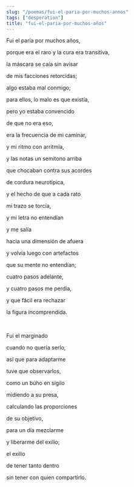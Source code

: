 ```yaml
---
slug: "/poemas/fui-el-paria-por-muchos-annos"
tags: ["desperation"]
title: "fui-el-paria-por-muchos-años"
---
```

Fui el paria por muchos años,

porque era el raro y la cura era transitiva,

la máscara se caía sin avisar

de mis facciones retorcidas;

algo estaba mal conmigo;

para ellos, lo malo es que existía,

pero yo estaba convencido

de que no era eso,

era la frecuencia de mi caminar,

y mi ritmo con arritmia,

y las notas un semitono arriba

que chocaban contra sus acordes

de cordura neurotípica,

y el hecho de que a cada rato

mi trazo se torcía,

y mi letra no entendían

y me salía

hacia una dimensión de afuera

y volvía luego con artefactos

que su mente no entendían;

cuatro pasos adelante,

y cuatro pasos me perdía,

y que fácil era rechazar

la figura incomprendida.

&nbsp;

Fui el marginado

cuando no quería serlo,

así que para adaptarme

tuve que observarlos,

como un búho en sigilo

midiendo a su presa,

calculando las proporciones

de su objetivo,

para un día mezclarme

y liberarme del exilio;

el exilio

de tener tanto dentro

sin tener con quien compartirlo.